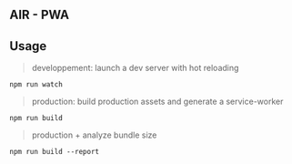 ## AIR - PWA

## Usage

> developpement: launch a dev server with hot reloading
```
npm run watch
```

> production: build production assets and generate a service-worker
```
npm run build
```

> production + analyze bundle size
```
npm run build --report
```
